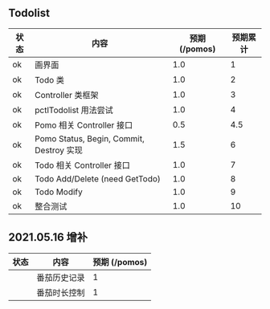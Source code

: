 ## Todolist

| 状态 | 内容                                     | 预期 (/pomos) | 预期累计 |
| ---- | ---------------------------------------- | ------------- | -------- |
| ok   | 画界面                                   | 1.0           | 1        |
| ok   | Todo 类                                  | 1.0           | 2        |
| ok   | Controller 类框架                        | 1.0           | 3        |
| ok   | pctlTodolist 用法尝试                    | 1.0           | 4        |
| ok   | Pomo 相关 Controller 接口                | 0.5           | 4.5      |
| ok   | Pomo Status, Begin, Commit, Destroy 实现 | 1.5           | 6        |
| ok   | Todo 相关 Controller 接口                | 1.0           | 7        |
| ok   | Todo Add/Delete (need GetTodo)           | 1.0           | 8        |
| ok   | Todo Modify                              | 1.0           | 9        |
| ok   | 整合测试                                 | 1.0           | 10       |

## 2021.05.16 增补

| 状态 | 内容         | 预期 (/pomos) |
| ---- | ------------ | ------------- |
|      | 番茄历史记录 | 1             |
|      | 番茄时长控制 | 1             |




